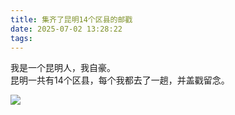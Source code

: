 ```yaml
---
title: 集齐了昆明14个区县的邮戳
date: 2025-07-02 13:28:22
tags:
---
```

我是一个昆明人，我自豪。   
昆明一共有14个区县，每个我都去了一趟，并盖戳留念。   

![](/image/postmarks_km.webp)  
